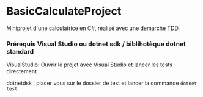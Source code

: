 # BasicCalculateProject
Miniprojet d'une calculatrice en C#, réalisé avec une demarche TDD.

### Prérequis Visual Studio ou dotnet sdk / biblihotèque dotnet standard

VisualStudio:
Ouvrir le projet avec Visual Studio et lancer les tests directement

dotnetdsk :
placer vous sur le dossier de test et lancer la commande `dotnet test`
